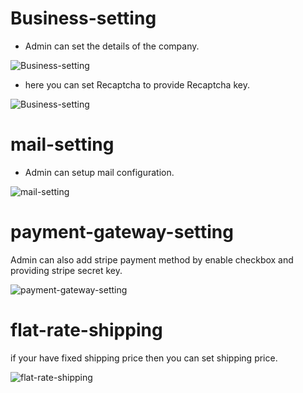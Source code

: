 # Business-setting

- Admin can set the details of the company.

![Business-setting](/screenshots/settingeneral.png)

- here you can set Recaptcha to provide Recaptcha key.

![Business-setting](/screenshots/settingeneral2.png)

# mail-setting

- Admin can setup mail configuration.

![mail-setting](/screenshots/mailsetting.png)

# payment-gateway-setting

Admin can also add stripe payment method by enable checkbox and providing stripe secret key.

![payment-gateway-setting](/screenshots/paymentgateway-setting.png)

# flat-rate-shipping

if your have fixed shipping price then you can set shipping price.

![flat-rate-shipping](/screenshots/flat-rate-shipping.png)
